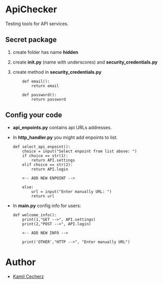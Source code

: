 # ApiChecker

Testing tools for API services.

## Secret package

1. create folder has name **hidden**
2. create **init.py** (name with underscores) and **security_credentials.py**
3. create method in **security_credentials.py**

   ```
       def email():
           return email

       def password():
           return password
   ```

## Config your code

- **api_enpoints.py** contains api URLs addresses.
- In **http_handler.py** you might add enpoints to list.

  ```
  def select_api_enpoint():
      choice = input("Select enpoint from list above: ")
      if choice == str(1):
          return API.settings
      elif choice == str(2):
          return API.login

      <-- ADD NEW ENPOINT -->

      else:
          url = input("Enter manually URL: ")
          return url
  ```

- In **main.py** config info for users:

  ```
  def welcome_info():
      print(1,"GET -->", API.settings)
      print(2,"POST -->", API.login)

      <-- ADD NEW INFO -->

      print('OTHER',"HTTP -->", "Enter manually URL")
  ```

# Author

- [Kamil Cecherz](http://cecherz.pl/)
